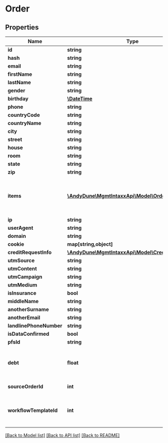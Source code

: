 # Order

## Properties
Name | Type | Description | Notes
------------ | ------------- | ------------- | -------------
**id** | **string** |  | [optional] 
**hash** | **string** |  | [optional] 
**email** | **string** |  | [optional] 
**firstName** | **string** |  | [optional] 
**lastName** | **string** |  | [optional] 
**gender** | **string** |  | [optional] 
**birthday** | [**\DateTime**](\DateTime.md) |  | [optional] 
**phone** | **string** |  | [optional] 
**countryCode** | **string** |  | [optional] 
**countryName** | **string** |  | [optional] 
**city** | **string** |  | [optional] 
**street** | **string** |  | [optional] 
**house** | **string** |  | [optional] 
**room** | **string** |  | [optional] 
**state** | **string** |  | [optional] 
**zip** | **string** |  | [optional] 
**items** | [**\AndyDune\MgmtIntaxxApi\Model\OrderItem[]**](OrderItem.md) | If items is null - site must have only one product to use. | [optional] 
**ip** | **string** |  | [optional] 
**userAgent** | **string** |  | [optional] 
**domain** | **string** |  | [optional] 
**cookie** | **map[string,object]** |  | [optional] 
**creditRequestInfo** | [**\AndyDune\MgmtIntaxxApi\Model\CreditRequestInfo**](CreditRequestInfo.md) |  | [optional] 
**utmSource** | **string** |  | [optional] 
**utmContent** | **string** |  | [optional] 
**utmCampaign** | **string** |  | [optional] 
**utmMedium** | **string** |  | [optional] 
**isInsurance** | **bool** |  | [optional] 
**middleName** | **string** |  | [optional] 
**anotherSurname** | **string** |  | [optional] 
**anotherEmail** | **string** |  | [optional] 
**landlinePhoneNumber** | **string** |  | [optional] 
**isDataConfirmed** | **bool** |  | [optional] 
**pfsId** | **string** |  | [optional] 
**debt** | **float** | Order debt. If negative it can create payment. | [optional] 
**sourceOrderId** | **int** | External order id | [optional] 
**workflowTemplateId** | **int** | Workflow alfa template id to start work with. | [optional] 

[[Back to Model list]](../../README.md#documentation-for-models) [[Back to API list]](../../README.md#documentation-for-api-endpoints) [[Back to README]](../../README.md)

